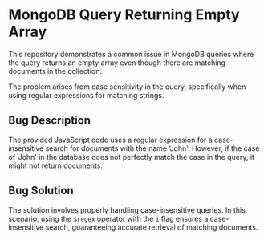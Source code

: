 # MongoDB Query Returning Empty Array

This repository demonstrates a common issue in MongoDB queries where the query returns an empty array even though there are matching documents in the collection.

The problem arises from case sensitivity in the query, specifically when using regular expressions for matching strings.

## Bug Description
The provided JavaScript code uses a regular expression for a case-insensitive search for documents with the name 'John'. However, if the case of 'John' in the database does not perfectly match the case in the query, it might not return documents.

## Bug Solution
The solution involves properly handling case-insensitive queries. In this scenario, using the `$regex` operator with the `i` flag ensures a case-insensitive search, guaranteeing accurate retrieval of matching documents.